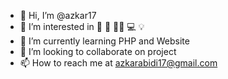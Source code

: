 - 👋 Hi, I’m @azkar17
- 👀 I’m interested in 🛌 🍴 🧑‍💻 💻 💡
- 🌱 I’m currently learning PHP and Website
- 💞️ I’m looking to collaborate on project
- 📫 How to reach me at azkarabidi17@gmail.com

<!---
azkar17/azkar17 is a ✨ special ✨ repository because its `README.md` (this file) appears on your GitHub profile.
You can click the Preview link to take a look at your changes.
--->
